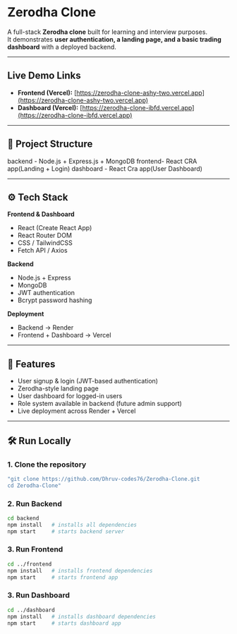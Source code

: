 # Zerodha Clone

A full-stack **Zerodha clone** built for learning and interview purposes.  
It demonstrates **user authentication, a landing page, and a basic trading dashboard** with a deployed backend.  

---

## Live Demo Links

- **Frontend (Vercel):** [https://zerodha-clone-ashy-two.vercel.app](https://zerodha-clone-ashy-two.vercel.app)  
- **Dashboard (Vercel):** [https://zerodha-clone-ibfd.vercel.app](https://zerodha-clone-ibfd.vercel.app)  

---

## 📂 Project Structure
backend - Node.js + Express.js + MongoDB
frontend- React CRA app(Landing + Login)
dashboard - React Cra app(User Dashboard)

---

## ⚙️ Tech Stack

**Frontend & Dashboard**  
- React (Create React App)  
- React Router DOM  
- CSS / TailwindCSS  
- Fetch API / Axios  

**Backend**  
- Node.js + Express  
- MongoDB
- JWT authentication  
- Bcrypt password hashing  

**Deployment**  
- Backend → Render  
- Frontend + Dashboard → Vercel  

---

## 🔑 Features

- User signup & login (JWT-based authentication)  
- Zerodha-style landing page  
- User dashboard for logged-in users  
- Role system available in backend (future admin support)  
- Live deployment across Render + Vercel  

---

## 🛠️ Run Locally

### 1. Clone the repository
```bash
"git clone https://github.com/Dhruv-codes76/Zerodha-Clone.git
cd Zerodha-Clone"
```
### 2. Run Backend
```bash
cd backend
npm install   # installs all dependencies
npm start     # starts backend server
```
### 3. Run Frontend
```bash
cd ../frontend
npm install   # installs frontend dependencies
npm start     # starts frontend app
```
### 3. Run Dashboard
```bash
cd ../dashboard
npm install   # installs dashboard dependencies
npm start     # starts dashboard app
```
